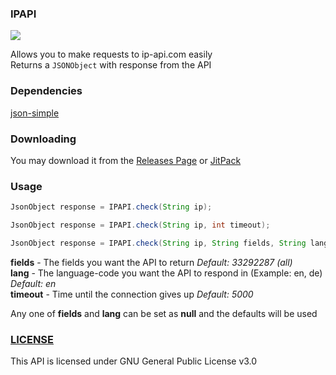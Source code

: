 ### IPAPI
[![](https://jitpack.io/v/TheSilentPro/IPAPI.svg)](https://jitpack.io/#TheSilentPro/IPAPI) <br>

Allows you to make requests to ip-api.com easily <br>
Returns a `JSONObject` with response from the API <br>

### Dependencies
[json-simple](https://mvnrepository.com/artifact/com.googlecode.json-simple/json-simple)

### Downloading
You may download it from the [Releases Page](https://github.com/TheSilentPro/IPAPI/releases) or [JitPack](https://jitpack.io/#TheSilentPro/IPAPI)

### Usage
```java
JsonObject response = IPAPI.check(String ip);

JsonObject response = IPAPI.check(String ip, int timeout);

JsonObject response = IPAPI.check(String ip, String fields, String lang, int timeout);
```

**fields** - The fields you want the API to return *Default: 33292287 (all)* <br>
**lang** - The language-code you want the API to respond in (Example: en, de) *Default: en* <br>
**timeout** - Time until the connection gives up *Default: 5000* <br>

Any one of **fields** and **lang** can be set as **null** and the defaults will be used

### [LICENSE](https://github.com/TheSilentPro/IPAPI/blob/master/LICENSE)
This API is licensed under GNU General Public License v3.0
